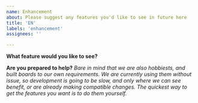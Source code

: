 ```yaml
---
name: Enhancement
about: Please suggest any features you'd like to see in future here 
title: 'EN'
labels: 'enhancement'
assignees: ''

---
```

**What feature would you like to see?**



**Are you prepared to help?** 
_Bare in mind that we are also hobbiests, and built boards to our own requirements._ 
_We are currently using them without issue, so development is going to be slow, and only where we can see benefit, or are already making compatible changes. The quickest way to get the features you want is to do them yourself._
